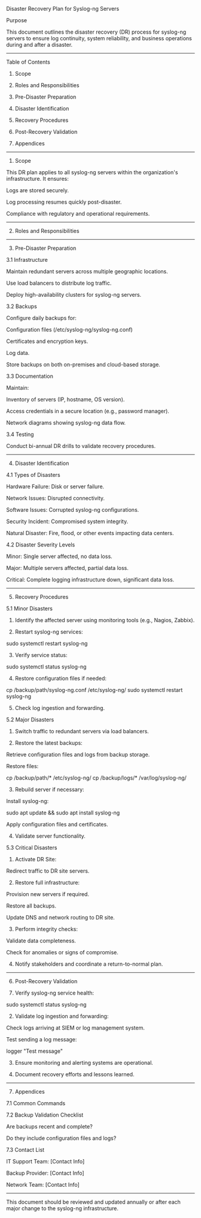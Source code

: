 Disaster Recovery Plan for Syslog-ng Servers

Purpose

This document outlines the disaster recovery (DR) process for syslog-ng servers to ensure log continuity, system reliability, and business operations during and after a disaster.


---

Table of Contents

1. Scope


2. Roles and Responsibilities


3. Pre-Disaster Preparation


4. Disaster Identification


5. Recovery Procedures


6. Post-Recovery Validation


7. Appendices




---

1. Scope

This DR plan applies to all syslog-ng servers within the organization's infrastructure. It ensures:

Logs are stored securely.

Log processing resumes quickly post-disaster.

Compliance with regulatory and operational requirements.



---

2. Roles and Responsibilities


---

3. Pre-Disaster Preparation

3.1 Infrastructure

Maintain redundant servers across multiple geographic locations.

Use load balancers to distribute log traffic.

Deploy high-availability clusters for syslog-ng servers.


3.2 Backups

Configure daily backups for:

Configuration files (/etc/syslog-ng/syslog-ng.conf)

Certificates and encryption keys.

Log data.


Store backups on both on-premises and cloud-based storage.


3.3 Documentation

Maintain:

Inventory of servers (IP, hostname, OS version).

Access credentials in a secure location (e.g., password manager).

Network diagrams showing syslog-ng data flow.



3.4 Testing

Conduct bi-annual DR drills to validate recovery procedures.



---

4. Disaster Identification

4.1 Types of Disasters

Hardware Failure: Disk or server failure.

Network Issues: Disrupted connectivity.

Software Issues: Corrupted syslog-ng configurations.

Security Incident: Compromised system integrity.

Natural Disaster: Fire, flood, or other events impacting data centers.


4.2 Disaster Severity Levels

Minor: Single server affected, no data loss.

Major: Multiple servers affected, partial data loss.

Critical: Complete logging infrastructure down, significant data loss.



---

5. Recovery Procedures

5.1 Minor Disasters

1. Identify the affected server using monitoring tools (e.g., Nagios, Zabbix).


2. Restart syslog-ng services:

sudo systemctl restart syslog-ng


3. Verify service status:

sudo systemctl status syslog-ng


4. Restore configuration files if needed:

cp /backup/path/syslog-ng.conf /etc/syslog-ng/
sudo systemctl restart syslog-ng


5. Check log ingestion and forwarding.



5.2 Major Disasters

1. Switch traffic to redundant servers via load balancers.


2. Restore the latest backups:

Retrieve configuration files and logs from backup storage.

Restore files:

cp /backup/path/* /etc/syslog-ng/
cp /backup/logs/* /var/log/syslog-ng/



3. Rebuild server if necessary:

Install syslog-ng:

sudo apt update && sudo apt install syslog-ng

Apply configuration files and certificates.



4. Validate server functionality.



5.3 Critical Disasters

1. Activate DR Site:

Redirect traffic to DR site servers.



2. Restore full infrastructure:

Provision new servers if required.

Restore all backups.

Update DNS and network routing to DR site.



3. Perform integrity checks:

Validate data completeness.

Check for anomalies or signs of compromise.



4. Notify stakeholders and coordinate a return-to-normal plan.




---

6. Post-Recovery Validation

1. Verify syslog-ng service health:

sudo systemctl status syslog-ng


2. Validate log ingestion and forwarding:

Check logs arriving at SIEM or log management system.

Test sending a log message:

logger "Test message"



3. Ensure monitoring and alerting systems are operational.


4. Document recovery efforts and lessons learned.




---

7. Appendices

7.1 Common Commands

7.2 Backup Validation Checklist

Are backups recent and complete?

Do they include configuration files and logs?


7.3 Contact List

IT Support Team: [Contact Info]

Backup Provider: [Contact Info]

Network Team: [Contact Info]



---

This document should be reviewed and updated annually or after each major change to the syslog-ng infrastructure.

